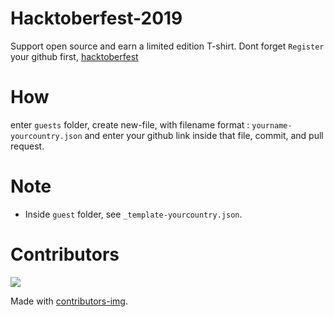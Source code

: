 # Hacktoberfest-2019
Support open source and earn a limited edition T-shirt.
Dont forget `Register` your github first,
[hacktoberfest](https://hacktoberfest.digitalocean.com/)

# How
enter `guests` folder,
create new-file, with filename format : `yourname-yourcountry.json`
and enter your github link inside that file, commit,
and pull request.

# Note
- Inside `guest` folder, see `_template-yourcountry.json`.

# Contributors
<a href="https://github.com/mycommunities/hacktoberfest-2019/graphs/contributors">
  <img src="https://contributors-img.firebaseapp.com/image?repo=mycommunities/hacktoberfest-2019" />
</a>

Made with [contributors-img](https://contributors-img.firebaseapp.com).